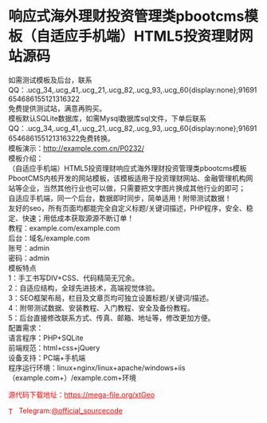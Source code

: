 # 响应式海外理财投资管理类pbootcms模板（自适应手机端）HTML5投资理财网站源码

如需测试模板及后台，联系QQ：.ucg_34,.ucg_41,.ucg_21,.ucg_82,.ucg_93,.ucg_60{display:none};91691654686155121316322<br>免费提供测试站，满意再购买。<br>模板默认SQLite数据库，如需Mysql数据库sql文件，下单后联系QQ：.ucg_34,.ucg_41,.ucg_21,.ucg_82,.ucg_93,.ucg_60{display:none};91691654686155121316322免费转换。<br>模板演示：http://example.com.cn/P0232/<br>模板介绍：<br>（自适应手机端）HTML5投资理财响应式海外理财投资管理类pbootcms模板<br>PbootCMS内核开发的网站模板，该模板适用于投资理财网站、金融管理机构网站等企业，当然其他行业也可以做，只需要把文字图片换成其他行业的即可；<br>自适应手机端，同一个后台，数据即时同步，简单适用！附带测试数据！<br>友好的seo，所有页面均都能完全自定义标题/关键词描述，PHP程序，安全、稳定、快速；用低成本获取源源不断订单！<br>教程：example.com/example.com<br>后台：域名/example.com<br>账号：admin<br>密码：admin<br>模板特点<br>1：手工书写DIV+CSS、代码精简无冗余。<br>2：自适应结构，全球先进技术，高端视觉体验。<br>3：SEO框架布局，栏目及文章页均可独立设置标题/关键词/描述。<br>4：附带测试数据、安装教程、入门教程、安全及备份教程。<br>5：后台直接修改联系方式、传真、邮箱、地址等，修改更加方便。<br>配置需求：<br>语言程序：PHP+SQLite<br>前端规范：html+css+jQuery<br>设备支持：PC端+手机端<br>程序运行环境：linux+nginx/linux+apache/windows+iis（example.com+）/example.com+环境<br>


<p style="color: red;">源代码下载地址：<a href="https://mega-file.org/xtGeo" style="color: red;">https://mega-file.org/xtGeo</a></p><p style="color: red;"><img src="https://cdn-icons-png.flaticon.com/512/2111/2111646.png" alt="Telegram Icon" style="width: 16px; vertical-align: middle; margin-right: 5px;">Telegram:<a href="https://t.me/official_sourcecode" style="color: red;">@official_sourcecode</a></p>
